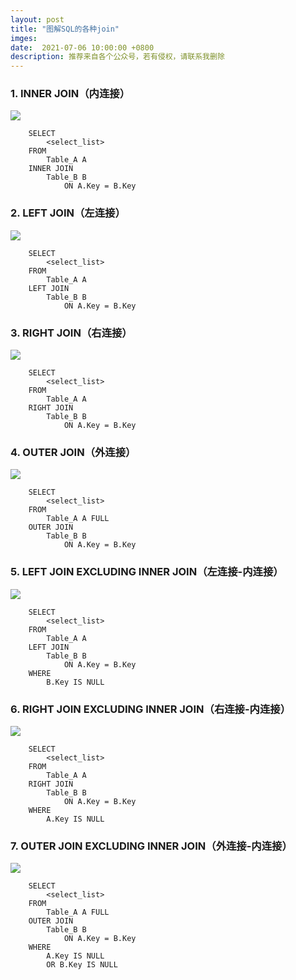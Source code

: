 ```yaml
---
layout: post
title: "图解SQL的各种join"
imges: 
date:  2021-07-06 10:00:00 +0800
description: 推荐来自各个公众号，若有侵权，请联系我删除
---
```



### 1. INNER JOIN（内连接）

![](https://gitee.com/zengyimingming/picrepo/raw/master/images/20210706150510.png)

```mysql
    SELECT
        <select_list>  
    FROM
        Table_A A 
    INNER JOIN
        Table_B B 
            ON A.Key = B.Key
```



### 2. LEFT JOIN（左连接）

![](https://gitee.com/zengyimingming/picrepo/raw/master/images/20210706150756.png)

```mysql
    SELECT
        <select_list> 
    FROM
        Table_A A 
    LEFT JOIN
        Table_B B 
            ON A.Key = B.Key
```



### 3. RIGHT JOIN（右连接）

![](https://gitee.com/zengyimingming/picrepo/raw/master/images/20210706151043.png)

```mysql
    SELECT
        <select_list> 
    FROM
        Table_A A 
    RIGHT JOIN
        Table_B B 
            ON A.Key = B.Key
```



### 4. OUTER JOIN（外连接）

![](https://gitee.com/zengyimingming/picrepo/raw/master/images/20210706151203.png)

```mysql
    SELECT
        <select_list> 
    FROM
        Table_A A FULL 
    OUTER JOIN
        Table_B B 
            ON A.Key = B.Key
```



### 5. LEFT JOIN EXCLUDING INNER JOIN（左连接-内连接）

![](https://gitee.com/zengyimingming/picrepo/raw/master/images/20210706151335.png)

```mysql
    SELECT
        <select_list>  
    FROM
        Table_A A 
    LEFT JOIN
        Table_B B 
            ON A.Key = B.Key 
    WHERE
        B.Key IS NULL
```



### 6. RIGHT JOIN EXCLUDING INNER JOIN（右连接-内连接）

![](https://gitee.com/zengyimingming/picrepo/raw/master/images/20210706151409.png)

```mysql
    SELECT
        <select_list> 
    FROM
        Table_A A 
    RIGHT JOIN
        Table_B B 
            ON A.Key = B.Key 
    WHERE
        A.Key IS NULL
```



### 7. OUTER JOIN EXCLUDING INNER JOIN（外连接-内连接）

![](https://gitee.com/zengyimingming/picrepo/raw/master/images/20210706151519.png)

```mysql
    SELECT
        <select_list> 
    FROM
        Table_A A FULL 
    OUTER JOIN
        Table_B B 
            ON A.Key = B.Key 
    WHERE
        A.Key IS NULL 
        OR B.Key IS NULL
```

